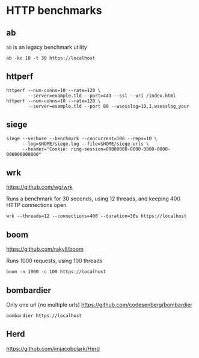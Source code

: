# HTTP benchmarks

## ab

`ab` is an legacy benchmark utility

    ab -kc 10 -t 30 https://localhost

## httperf

    httperf --num-conns=10 --rate=120 \
            --server=example.tld --port=443 --ssl --uri /index.html
    httperf --num-conns=10 --rate=120 \
            --server=example.tld --port 80 --wsesslog=10,1,wsesslog_your

## siege

    siege --verbose --benchmark --concurrent=100 --reps=10 \
          --log=$HOME/siege.log --file=$HOME/siege-urls \
          --header="Cookie: ring-session=00000000-0000-0000-0000-000000000000"

## wrk

<https://github.com/wg/wrk>

Runs a benchmark for 30 seconds, using 12 threads, and keeping
400 HTTP connections open.

    wrk --threads=12 --connections=400 --duration=30s https://localhost

## boom

<https://github.com/rakyll/boom>

Runs 1000 requests, using 100 threads

    boom -n 1000 -c 100 https://localhost

## bombardier

Only one url (no multiple urls)
<https://github.com/codesenberg/bombardier>

    bombardier https://localhost

## Herd

<https://github.com/imjacobclark/Herd>
